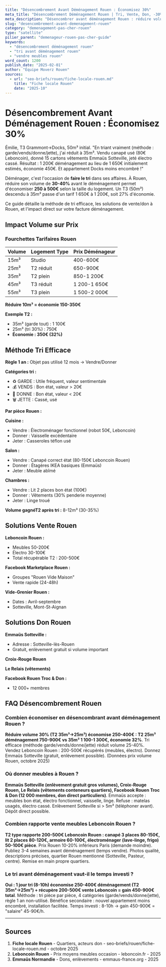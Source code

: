 ```yaml
---
title: "Désencombrement Avant Déménagement Rouen : Économisez 30%"
meta_title: "Désencombrement Déménagement Rouen | Tri, Vente, Don, -30%"
meta_description: "Désencombrer avant déménagement Rouen : réduire volume 35m³ à 25m³ = économie 250-400€. Vendre Leboncoin, donner Emmaüs Rouen. Guide tri efficace."
slug: "desencombrement-avant-demenagement-rouen"
category: "demenagement-pas-cher-rouen"
type: "satellite"
pilier_parent: "demenageur-rouen-pas-cher-guide"
keywords:
  - "désencombrement déménagement rouen"
  - "tri avant déménagement rouen"
  - "vendre meubles rouen"
word_count: 1200
publish_date: "2025-02-01"
author: "Équipe Moverz Rouen"
sources:
  - url: "seo-briefs/rouen/fiche-locale-rouen.md"
    title: "Fiche locale Rouen"
    date: "2025-10"
---
```


# Désencombrement Avant Déménagement Rouen : Économisez 30%

Émilie, T3 Grammont→Docks, 50m³ initial. "En triant vraiment (méthode : garde/vends/donne/jette), j'ai réduit à 35m³. Vendu canapé usé (80€ Leboncoin), donné 15 cartons vêtements Emmaüs Sotteville, jeté électro cassé. Résultat : 1 200€ déménagement au lieu de 1 650€ initialement estimés, économie 450€. Et appartement Docks moins encombré !"

Déménager, c'est l'occasion de **faire le tri** dans ses affaires. À Rouen, réduire son volume de **30-40%** avant le déménagement permet d'économiser **250 à 500€** selon la taille du logement. Un T3 (50m³) descendu à 35m³ passe d'un tarif 1 650€ à 1 200€, soit 27% d'économie.

Ce guide détaille la méthode de tri efficace, les solutions de vente/don à Rouen, et l'impact direct sur votre facture déménagement.

## Impact Volume sur Prix

### Fourchettes Tarifaires Rouen

| Volume | Logement Type | Prix Déménageur |
|--------|---------------|-----------------|
| 15m³ | Studio | 400-600€ |
| 25m³ | T2 réduit | 650-900€ |
| 35m³ | T2 plein | 850-1 200€ |
| 45m³ | T3 réduit | 1 200-1 650€ |
| 55m³ | T3 plein | 1 500-2 000€ |

**Réduire 10m³ = économie 150-350€**

**Exemple T2 :**
- 35m³ (garde tout) : 1 100€
- 25m³ (tri 30%) : 750€
- **Économie : 350€ (32%)**

## Méthode Tri Efficace

**Règle 1 an :** Objet pas utilisé 12 mois → Vendre/Donner

**Catégories tri :**
- ♻️ GARDE : Utile fréquent, valeur sentimentale
- 💰 VENDS : Bon état, valeur > 20€
- 🎁 DONNE : Bon état, valeur < 20€
- 🗑️ JETTE : Cassé, usé

**Par pièce Rouen :**

**Cuisine :**
- Vendre : Électroménager fonctionnel (robot 50€, Leboncoin)
- Donner : Vaisselle excédentaire
- Jeter : Casseroles téflon usé

**Salon :**
- Vendre : Canapé correct état (80-150€ Leboncoin Rouen)
- Donner : Étagères IKEA basiques (Emmaüs)
- Jeter : Meuble abîmé

**Chambres :**
- Vendre : Lit 2 places bon état (100€)
- Donner : Vêtements (30% penderie moyenne)
- Jeter : Linge troué

**Volume gagnéT2 après tri :** 8-12m³ (30-35%)

## Solutions Vente Rouen

**Leboncoin Rouen :**
- Meubles 50-200€
- Électro 30-100€
- Total récupérable T2 : 200-500€

**Facebook Marketplace Rouen :**
- Groupes "Rouen Vide Maison"
- Vente rapide (24-48h)

**Vide-Grenier Rouen :**
- Dates : Avril-septembre
- Sotteville, Mont-St-Aignan

## Solutions Don Rouen

**Emmaüs Sotteville :**
- Adresse : Sotteville-lès-Rouen
- Gratuit, enlèvement gratuit si volume important

**Croix-Rouge Rouen**

**Le Relais (vêtements)**

**Facebook Rouen Troc & Don :**
- 12 000+ membres

## FAQ Désencombrement Rouen

### Combien économiser en désencombrant avant déménagement Rouen ?

**Réduire volume 30% (T2 35m³→25m³) économise 250-400€ : T2 25m³ déménagement 750-900€ vs 35m³ 1 100-1 300€, économie 32%**. Tri efficace (méthode garde/vends/donne/jette) réduit volume 25-40%. Vendez Leboncoin Rouen : 200-500€ récupérés (meubles, électro). Donnez Emmaüs Sotteville (gratuit, enlèvement possible). (Données prix volume Rouen, octobre 2025)

### Où donner meubles à Rouen ?

**Emmaüs Sotteville (enlèvement gratuit gros volumes), Croix-Rouge Rouen, Le Relais (vêtements conteneurs quartiers), Facebook Rouen Troc & Don (12 000 membres, don direct particuliers)**. Emmaüs accepte : meubles bon état, électro fonctionnel, vaisselle, linge. Refuse : matelas usagés, électro cassé. Enlèvement Sotteville si > 5m³ (téléphoner avant). Dépôt direct possible.

### Combien rapporte vente meubles Leboncoin Rouen ?

**T2 type rapporte 200-500€ Leboncoin Rouen : canapé 3 places 80-150€, lit 2 places 80-120€, armoire 60-100€, électroménager (lave-linge, frigo) 50-100€ pièce**. Prix Rouen 10-20% inférieurs Paris (demande moindre). Publiez 3-4 semaines avant déménagement (temps vendre). Photos qualité, descriptions précises, quartier Rouen mentionné (Sotteville, Pasteur, centre). Remise en main propre quartiers.

### Le tri avant déménagement vaut-il le temps investi ?

**Oui : 1 jour tri (8-10h) économise 250-400€ déménagement (T2 35m³→25m³) + récupère 200-500€ vente Leboncoin = gain 450-900€ total**. Méthode : tri pièce par pièce, 4 catégories (garde/vends/donne/jette), règle 1 an non-utilisé. Bénéfice secondaire : nouvel appartement moins encombré, installation facilitée. Temps investi : 8-10h → gain 450-900€ = "salaire" 45-90€/h.

---

## Sources

1. **Fiche locale Rouen** - Quartiers, acteurs don - seo-briefs/rouen/fiche-locale-rouen.md - octobre 2025
2. **Leboncoin Rouen** - Prix moyens meubles occasion - leboncoin.fr - 2025
3. **Emmaüs Normandie** - Dons, enlèvements - emmaus-france.org - 2025

